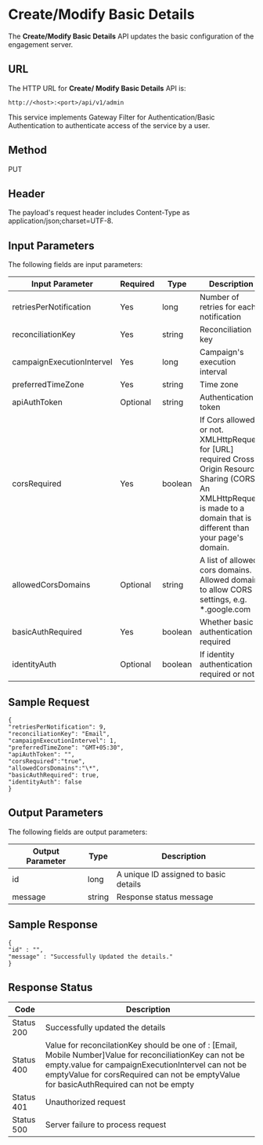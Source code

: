 
# Create/Modify Basic Details

The **Create/Modify Basic Details** API updates the basic configuration of the engagement server.

## URL

The HTTP URL for **Create/ Modify Basic Details** API is:

```
http://<host>:<port>/api/v1/admin
```

This service implements Gateway Filter for Authentication/Basic Authentication to authenticate access of the service by a user.

## Method

PUT

## Header

The payload's request header includes Content-Type as application/json;charset=UTF-8.

## Input Parameters

The following fields are input parameters:

| Input Parameter           | Required | Type    | Description                                                                                                                                                                        |
| ------------------------- | -------- | ------- | ---------------------------------------------------------------------------------------------------------------------------------------------------------------------------------- |
| retriesPerNotification    | Yes      | long    | Number of retries for each notification                                                                                                                                            |
| reconciliationKey         | Yes      | string  | Reconciliation key                                                                                                                                                                 |
| campaignExecutionIntervel | Yes      | long    | Campaign's execution interval                                                                                                                                                      |
| preferredTimeZone         | Yes      | string  | Time zone                                                                                                                                                                          |
| apiAuthToken              | Optional | string  | Authentication token                                                                                                                                                               |
| corsRequired              | Yes      | boolean | If Cors allowed or not. XMLHttpRequest for \[URL\] required Cross Origin Resource Sharing (CORS). An XMLHttpRequest is made to a domain that is different than your page's domain. |
| allowedCorsDomains        | Optional | string  | A list of allowed cors domains. Allowed domains to allow CORS settings, e.g. \*.google.com                                                                                         |
| basicAuthRequired         | Yes      | boolean | Whether basic authentication is required                                                                                                                                           |
| identityAuth              | Optional | boolean | If identity authentication is required or not                                                                                                                                      |

## Sample Request

```
{
"retriesPerNotification": 9,
"reconciliationKey": "Email",
"campaignExecutionIntervel": 1,
"preferredTimeZone": "GMT+05:30",
"apiAuthToken": "",
"corsRequired":"true",
"allowedCorsDomains":"\*",
"basicAuthRequired": true,
"identityAuth": false
}
```

## Output Parameters

The following fields are output parameters:

| Output Parameter | Type   | Description                           |
| ---------------- | ------ | ------------------------------------- |
| id               | long   | A unique ID assigned to basic details |
| message          | string | Response status message               |

## Sample Response

```
{
"id" : "",
"message" : "Successfully Updated the details."
}
```

## Response Status

| Code       | Description                                                                                                                                                                                                                                                |
| ---------- | ---------------------------------------------------------------------------------------------------------------------------------------------------------------------------------------------------------------------------------------------------------- |
| Status 200 | Successfully updated the details                                                                                                                                                                                                                           |
| Status 400 | Value for reconcilationKey should be one of : \[Email, Mobile Number\]Value for reconciliationKey can not be empty.value for campaignExecutionIntervel can not be emptyValue for corsRequired can not be emptyValue for basicAuthRequired can not be empty |
| Status 401 | Unauthorized request                                                                                                                                                                                                                                       |
| Status 500 | Server failure to process request                                                                                                                                                                                                                          |
